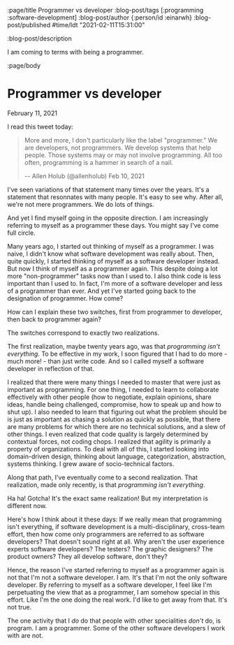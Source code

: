:page/title Programmer vs developer
:blog-post/tags [:programming :software-development]
:blog-post/author {:person/id :einarwh}
:blog-post/published #time/ldt "2021-02-11T15:31:00"

:blog-post/description

I am coming to terms with being a programmer.

:page/body

# Programmer vs developer

<p class="blog-post-date">February 11, 2021</p>

I read this tweet today:

> More and more, I don't particularly like the label "programmer." We are developers, not programmers. We develop systems that help people. Those systems may or may not involve programming. All too often, programming is a hammer in search of a nail.
>
> -- Allen Holub (@allenholub) Feb 10, 2021

I've seen variations of that statement many times over the years. It's a statement that resonnates with many people. It's easy to see why. After all, we're not mere programmers. We do lots of things.

And yet I find myself going in the opposite direction. I am increasingly referring to myself as a programmer these days. You might say I've come full circle.

Many years ago, I started out thinking of myself as a programmer. I was naive, I didn't know what software development was really about. Then, quite quickly, I started thinking of myself as a software developer instead. But now I think of myself as a programmer again. This despite doing a lot more "non-programmer" tasks now than I used to. I also think code is less important than I used to. In fact, I'm more of a software developer and less of a programmer than ever. And yet I've started going back to the designation of programmer. How come?

How can I explain these two switches, first from programmer to developer, then back to programmer again?

The switches correspond to exactly two realizations.

The first realization, maybe twenty years ago, was that _programming isn't everything_. To be effective in my work, I soon figured that I had to do more - much more! - than just write code. And so I called myself a software developer in reflection of that.

I realized that there were many things I needed to master that were just as important as programming. For one thing, I needed to learn to collaborate effectively with other people (how to negotiate, explain opinions, share ideas, handle being challenged, compromise, how to speak up and how to shut up). I also needed to learn that figuring out what the problem should be is just as important as chasing a solution as quickly as possible, that there are many problems for which there are no technical solutions, and a slew of other things. I even realized that code quality is largely determined by contextual forces, not coding chops. I realized that agility is primarily a property of organizations. To deal with all of this, I started looking into domain-driven design, thinking about language, categorization, abstraction, systems thinking. I grew aware of socio-technical factors.

Along that path, I've eventually come to a second realization. That realization, made only recently, is that _programming isn't everything_.

Ha ha! Gotcha! It's the exact same realization! But my interpretation is different now.

Here's how I think about it these days: If we really mean that programming isn't everything, if software development is a multi-disciplinary, cross-team effort, then how come only programmers are referred to as software developers? That doesn't sound right at all. Why aren't the user experience experts software developers? The testers? The graphic designers? The product owners? They all develop software, don't they?

Hence, the reason I've started referring to myself as a programmer again is not that I'm not a software developer. I am. It's that I'm not the only software developer. By referring to myself as a software developer, I feel like I'm perpetuating the view that as a programmer, I am somehow special in this effort. Like I'm the one doing the real work. I'd like to get away from that. It's not true.

The one activity that I _do_ do that people with other specialities _don't_ do, is program. I am a programmer. Some of the other software developers I work with are not.

